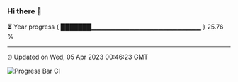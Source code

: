### Hi there 👋

⏳ Year progress { ███████▁▁▁▁▁▁▁▁▁▁▁▁▁▁▁▁▁▁▁▁▁▁▁ } 25.76 %

---

⏰ Updated on Wed, 05 Apr 2023 00:46:23 GMT

![Progress Bar CI](https://github.com/liununu/liununu/workflows/Progress%20Bar%20CI/badge.svg)
